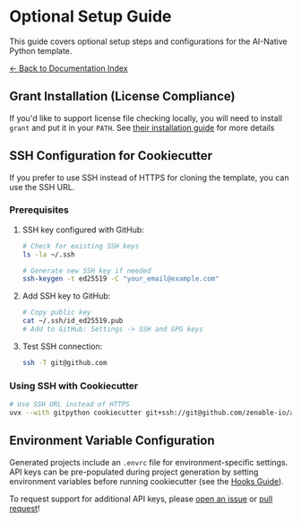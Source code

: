 # Optional Setup Guide

This guide covers optional setup steps and configurations for the AI-Native Python template.

[← Back to Documentation Index](index.md)

## Grant Installation (License Compliance)

If you'd like to support license file checking locally, you will need to install `grant` and put it in your `PATH`. See [their installation
guide](https://github.com/anchore/grant?tab=readme-ov-file#installation) for more details

## SSH Configuration for Cookiecutter

If you prefer to use SSH instead of HTTPS for cloning the template, you can use the SSH URL.

### Prerequisites

1. SSH key configured with GitHub:

   ```bash
   # Check for existing SSH keys
   ls -la ~/.ssh

   # Generate new SSH key if needed
   ssh-keygen -t ed25519 -C "your_email@example.com"
   ```

2. Add SSH key to GitHub:

   ```bash
   # Copy public key
   cat ~/.ssh/id_ed25519.pub
   # Add to GitHub: Settings -> SSH and GPG keys
   ```

3. Test SSH connection:

   ```bash
   ssh -T git@github.com
   ```

### Using SSH with Cookiecutter

```bash
# Use SSH URL instead of HTTPS
uvx --with gitpython cookiecutter git+ssh://git@github.com/zenable-io/ai-native-python.git
```

## Environment Variable Configuration

Generated projects include an `.envrc` file for environment-specific settings. API keys can be pre-populated during project generation by setting environment
variables before running cookiecutter (see the [Hooks Guide](hooks.md#configuration)).

To request support for additional API keys, please [open an issue](https://github.com/Zenable-io/ai-native-python/issues/new) or [pull
request](../CONTRIBUTING.md)!
